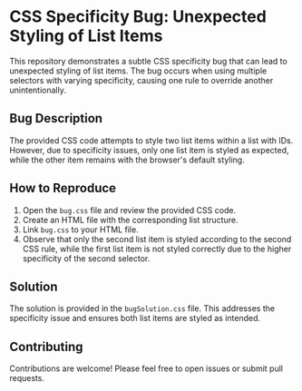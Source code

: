 # CSS Specificity Bug: Unexpected Styling of List Items

This repository demonstrates a subtle CSS specificity bug that can lead to unexpected styling of list items. The bug occurs when using multiple selectors with varying specificity, causing one rule to override another unintentionally.

## Bug Description

The provided CSS code attempts to style two list items within a list with IDs. However, due to specificity issues, only one list item is styled as expected, while the other item remains with the browser's default styling.

## How to Reproduce

1. Open the `bug.css` file and review the provided CSS code.
2. Create an HTML file with the corresponding list structure.
3. Link `bug.css` to your HTML file.
4. Observe that only the second list item is styled according to the second CSS rule, while the first list item is not styled correctly due to the higher specificity of the second selector.

## Solution

The solution is provided in the `bugSolution.css` file.  This addresses the specificity issue and ensures both list items are styled as intended.

## Contributing

Contributions are welcome! Please feel free to open issues or submit pull requests.
